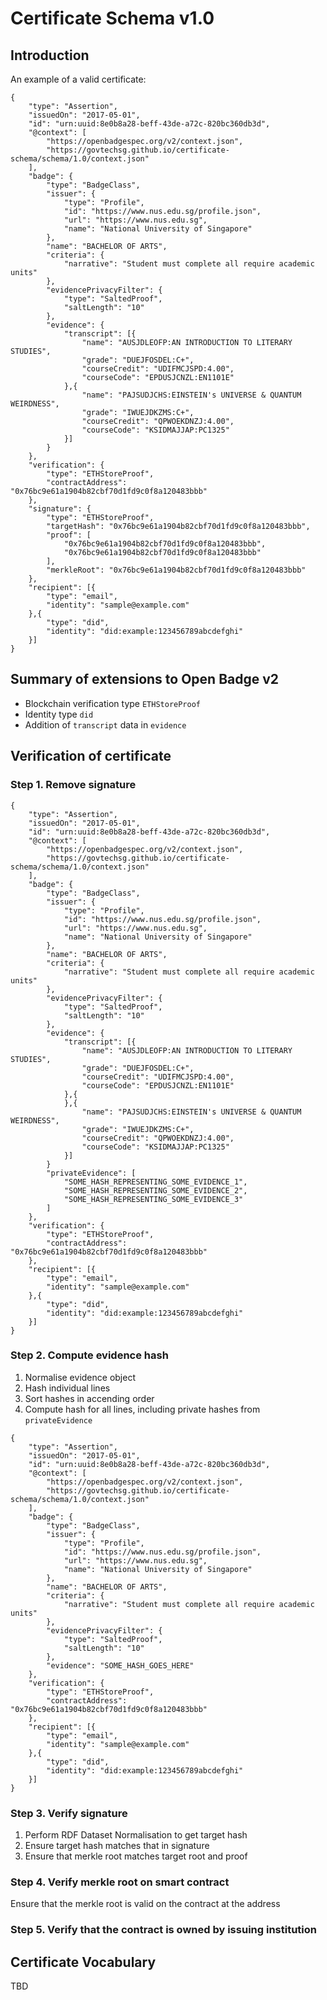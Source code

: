 # Certificate Schema v1.0

## Introduction

An example of a valid certificate:

```
{
    "type": "Assertion",
    "issuedOn": "2017-05-01",
    "id": "urn:uuid:8e0b8a28-beff-43de-a72c-820bc360db3d",
    "@context": [
        "https://openbadgespec.org/v2/context.json",
        "https://govtechsg.github.io/certificate-schema/schema/1.0/context.json"
    ],
    "badge": {
        "type": "BadgeClass",
        "issuer": {
            "type": "Profile",
            "id": "https://www.nus.edu.sg/profile.json",
            "url": "https://www.nus.edu.sg",
            "name": "National University of Singapore"
        },
        "name": "BACHELOR OF ARTS",
        "criteria": {
            "narrative": "Student must complete all require academic units"
        },
        "evidencePrivacyFilter": {
            "type": "SaltedProof",
            "saltLength": "10"
        },
        "evidence": {
            "transcript": [{
                "name": "AUSJDLEOFP:AN INTRODUCTION TO LITERARY STUDIES",
                "grade": "DUEJFOSDEL:C+",
                "courseCredit": "UDIFMCJSPD:4.00",
                "courseCode": "EPDUSJCNZL:EN1101E"
            },{
                "name": "PAJSUDJCHS:EINSTEIN's UNIVERSE & QUANTUM WEIRDNESS",
                "grade": "IWUEJDKZMS:C+",
                "courseCredit": "QPWOEKDNZJ:4.00",
                "courseCode": "KSIDMAJJAP:PC1325"
            }]
        }
    },
    "verification": {
        "type": "ETHStoreProof",
        "contractAddress": "0x76bc9e61a1904b82cbf70d1fd9c0f8a120483bbb"
    },
    "signature": {
        "type": "ETHStoreProof",
        "targetHash": "0x76bc9e61a1904b82cbf70d1fd9c0f8a120483bbb",
        "proof": [
            "0x76bc9e61a1904b82cbf70d1fd9c0f8a120483bbb",
            "0x76bc9e61a1904b82cbf70d1fd9c0f8a120483bbb"
        ],
        "merkleRoot": "0x76bc9e61a1904b82cbf70d1fd9c0f8a120483bbb"
    },
    "recipient": [{
        "type": "email",
        "identity": "sample@example.com"
    },{
        "type": "did",
        "identity": "did:example:123456789abcdefghi"
    }]
}
```

## Summary of extensions to Open Badge v2

- Blockchain verification type `ETHStoreProof`
- Identity type `did`
- Addition of `transcript` data in `evidence`

## Verification of certificate

### Step 1. Remove signature

```
{
    "type": "Assertion",
    "issuedOn": "2017-05-01",
    "id": "urn:uuid:8e0b8a28-beff-43de-a72c-820bc360db3d",
    "@context": [
        "https://openbadgespec.org/v2/context.json",
        "https://govtechsg.github.io/certificate-schema/schema/1.0/context.json"
    ],
    "badge": {
        "type": "BadgeClass",
        "issuer": {
            "type": "Profile",
            "id": "https://www.nus.edu.sg/profile.json",
            "url": "https://www.nus.edu.sg",
            "name": "National University of Singapore"
        },
        "name": "BACHELOR OF ARTS",
        "criteria": {
            "narrative": "Student must complete all require academic units"
        },
        "evidencePrivacyFilter": {
            "type": "SaltedProof",
            "saltLength": "10"
        },
        "evidence": {
            "transcript": [{
                "name": "AUSJDLEOFP:AN INTRODUCTION TO LITERARY STUDIES",
                "grade": "DUEJFOSDEL:C+",
                "courseCredit": "UDIFMCJSPD:4.00",
                "courseCode": "EPDUSJCNZL:EN1101E"
            },{
            },{
                "name": "PAJSUDJCHS:EINSTEIN's UNIVERSE & QUANTUM WEIRDNESS",
                "grade": "IWUEJDKZMS:C+",
                "courseCredit": "QPWOEKDNZJ:4.00",
                "courseCode": "KSIDMAJJAP:PC1325"
            }]
        }
        "privateEvidence": [
        	"SOME_HASH_REPRESENTING_SOME_EVIDENCE_1",
        	"SOME_HASH_REPRESENTING_SOME_EVIDENCE_2",
        	"SOME_HASH_REPRESENTING_SOME_EVIDENCE_3"
        ]
    },
    "verification": {
        "type": "ETHStoreProof",
        "contractAddress": "0x76bc9e61a1904b82cbf70d1fd9c0f8a120483bbb"
    },
    "recipient": [{
        "type": "email",
        "identity": "sample@example.com"
    },{
        "type": "did",
        "identity": "did:example:123456789abcdefghi"
    }]
}
```

### Step 2. Compute evidence hash

1. Normalise evidence object
2. Hash individual lines
3. Sort hashes in accending order
4. Compute hash for all lines, including private hashes from `privateEvidence`

```
{
    "type": "Assertion",
    "issuedOn": "2017-05-01",
    "id": "urn:uuid:8e0b8a28-beff-43de-a72c-820bc360db3d",
    "@context": [
        "https://openbadgespec.org/v2/context.json",
        "https://govtechsg.github.io/certificate-schema/schema/1.0/context.json"
    ],
    "badge": {
        "type": "BadgeClass",
        "issuer": {
            "type": "Profile",
            "id": "https://www.nus.edu.sg/profile.json",
            "url": "https://www.nus.edu.sg",
            "name": "National University of Singapore"
        },
        "name": "BACHELOR OF ARTS",
        "criteria": {
            "narrative": "Student must complete all require academic units"
        },
        "evidencePrivacyFilter": {
            "type": "SaltedProof",
            "saltLength": "10"
        },
        "evidence": "SOME_HASH_GOES_HERE"
    },
    "verification": {
        "type": "ETHStoreProof",
        "contractAddress": "0x76bc9e61a1904b82cbf70d1fd9c0f8a120483bbb"
    },
    "recipient": [{
        "type": "email",
        "identity": "sample@example.com"
    },{
        "type": "did",
        "identity": "did:example:123456789abcdefghi"
    }]
}
```

### Step 3. Verify signature

1. Perform RDF Dataset Normalisation to get target hash
2. Ensure target hash matches that in signature
3. Ensure that merkle root matches target root and proof

### Step 4. Verify merkle root on smart contract

Ensure that the merkle root is valid on the contract at the address

### Step 5. Verify that the contract is owned by issuing institution


## Certificate Vocabulary

TBD